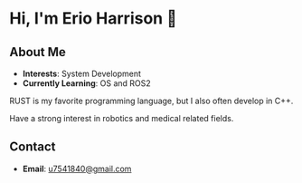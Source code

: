 # Hi, I'm Erio Harrison 👋

## About Me
- **Interests**: System Development
- **Currently Learning**: OS and ROS2

RUST is my favorite programming language, but I also often develop in C++. 

Have a strong interest in robotics and medical related fields.

## Contact
- **Email**: [u7541840@gmail.com](mailto:u7541840@gmail.com)

<!---
Erio-Harrison/Erio-Harrison is a ✨ special ✨ repository because its `README.md` (this file) appears on your GitHub profile.
--->
